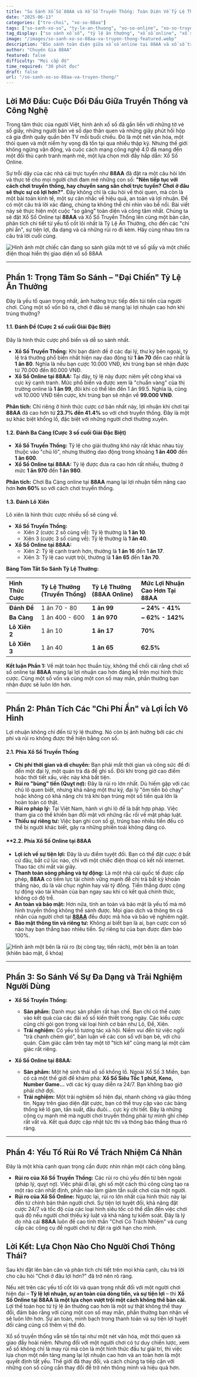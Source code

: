 ```yaml
---
title: "So Sánh Xổ Số 88AA và Xổ Số Truyền Thống: Toàn Diện Về Tỷ Lệ Thưởng và Lợi Ích"
date: "2025-06-13"
categories: ["tro-choi", "xo-so-88aa"]
tags: ["so-sanh-xo-so", "ty-le-an-thuong", "xo-so-online", "xo-so-truyen-thong", "lo-de-uy-tin", "nha-cai-88AA"]
tag_display: ["so sánh xổ số", "tỷ lệ ăn thưởng", "xổ số online", "xổ số truyền thống", "lô đề uy tín", "nhà cái 88AA"]
image: "/images/so-sanh-xo-so-88aa-va-truyen-thong-featured.webp"
description: "BSo sánh toàn diện giữa xổ số online tại 88AA và xổ số truyền thống. Đặt lên bàn cân tỷ lệ ăn thưởng, chi phí, sự tiện lợi và rủi ro để trả lời câu hỏi: Chơi ở đâu lợi hơn?"
author: "Chuyên Gia 88AA"
featured: false
difficulty: "Mọi cấp độ"
time_required: "30 phút đọc"
draft: false
url: "/so-sanh-xo-so-88aa-va-truyen-thong/"
---
```


## Lời Mở Đầu: Cuộc Đối Đầu Giữa Truyền Thống và Công Nghệ

Trong tâm thức của người Việt, hình ảnh xổ số đã gắn liền với những tờ vé số giấy, những người bán vé số dạo thân quen và những giây phút hồi hộp cả gia đình quây quần bên TV mỗi buổi chiều. Đó là một nét văn hóa, một thói quen và một niềm hy vọng đã tồn tại qua nhiều thập kỷ. Nhưng thế giới không ngừng vận động, và cuộc cách mạng công nghệ 4.0 đã mang đến một đối thủ cạnh tranh mạnh mẽ, một lựa chọn mới đầy hấp dẫn: Xổ Số Online.

Sự trỗi dậy của các nhà cái trực tuyến như **88AA** đã đặt ra một câu hỏi lớn và thực tế cho mọi người chơi đam mê những con số: **"Nên tiếp tục với cách chơi truyền thống, hay chuyển sang sân chơi trực tuyến? Chơi ở đâu sẽ thực sự có lợi hơn?"**. Đây không chỉ là câu hỏi về thói quen, mà còn là một bài toán kinh tế, một sự cân nhắc về hiệu quả, an toàn và lợi nhuận. Để có một câu trả lời xác đáng, chúng ta không thể chỉ nhìn vào bề nổi. Bài viết này sẽ thực hiện một cuộc "so găng" toàn diện và công tâm nhất. Chúng ta sẽ đặt Xổ Số Online tại **88AA** và Xổ Số Truyền Thống lên cùng một bàn cân, phân tích chi tiết từ yếu tố cốt lõi nhất là Tỷ Lệ Ăn Thưởng, cho đến các "chi phí ẩn", sự tiện lợi, đa dạng và cả những rủi ro đi kèm. Hãy cùng nhau tìm ra câu trả lời cuối cùng.

![Hình ảnh một chiếc cân đang so sánh giữa một tờ vé số giấy và một chiếc điện thoại hiển thị giao diện xổ số 88AA](/images/so-sanh-xo-so-88aa-va-truyen-thong-featured.webp)

---

## Phần 1: Trọng Tâm So Sánh – "Đại Chiến" Tỷ Lệ Ăn Thưởng

Đây là yếu tố quan trọng nhất, ảnh hưởng trực tiếp đến túi tiền của người chơi. Cùng một số vốn bỏ ra, chơi ở đâu sẽ mang lại lợi nhuận cao hơn khi trúng thưởng?

#### **1.1. Đánh Đề (Cược 2 số cuối Giải Đặc Biệt)**
Đây là hình thức cược phổ biến và dễ so sánh nhất.
* **Xổ Số Truyền Thống:** Khi bạn đánh đề ở các đại lý, thư ký bên ngoài, tỷ lệ trả thưởng phổ biến nhất hiện nay dao động từ **1 ăn 70** đến cao nhất là **1 ăn 80**. Nghĩa là nếu bạn cược 10.000 VNĐ, khi trúng bạn sẽ nhận được từ 70.000 đến 80.000 VNĐ.
* **Xổ Số Online tại **88AA**:** Tại đây, tỷ lệ này được niêm yết công khai và cực kỳ cạnh tranh. Mức phổ biến và được xem là "chuẩn vàng" của thị trường online là **1 ăn 99**, đôi khi có thể lên đến 1 ăn 99.5. Nghĩa là, cũng với 10.000 VNĐ tiền cược, khi trúng bạn sẽ nhận về **99.000 VNĐ**.

**Phân tích:** Chỉ riêng ở hình thức cược cơ bản nhất này, lợi nhuận khi chơi tại **88AA** đã cao hơn từ **23.7% đến 41.4%** so với chơi truyền thống. Đây là một sự khác biệt khổng lồ, đặc biệt với những người chơi thường xuyên.

#### **1.2. Đánh Ba Càng (Cược 3 số cuối Giải Đặc Biệt)**
* **Xổ Số Truyền Thống:** Tỷ lệ cho giải thưởng khó này rất khác nhau tùy thuộc vào "chủ lô", nhưng thường dao động trong khoảng **1 ăn 400** đến **1 ăn 600**.
* **Xổ Số Online tại **88AA**:** Tỷ lệ được đưa ra cao hơn rất nhiều, thường ở mức **1 ăn 970** đến **1 ăn 980**.

**Phân tích:** Chơi Ba Càng online tại **88AA** mang lại lợi nhuận tiềm năng cao hơn **hơn 60%** so với cách chơi truyền thống.

#### **1.3. Đánh Lô Xiên**
Lô xiên là hình thức cược nhiều số sẽ cùng về.
* **Xổ Số Truyền Thống:**
    * Xiên 2 (cược 2 số cùng về): Tỷ lệ thường là **1 ăn 10**.
    * Xiên 3 (cược 3 số cùng về): Tỷ lệ thường là **1 ăn 40**.
* **Xổ Số Online tại **88AA**:**
    * Xiên 2: Tỷ lệ cạnh tranh hơn, thường là **1 ăn 16** đến **1 ăn 17**.
    * Xiên 3: Tỷ lệ cao vượt trội, thường là **1 ăn 65** đến **1 ăn 70**.

**Bảng Tóm Tắt So Sánh Tỷ Lệ Thưởng:**

| Hình Thức Cược | Tỷ Lệ Thưởng (Truyền Thống) | Tỷ Lệ Thưởng (**88AA** Online) | Mức Lợi Nhuận Cao Hơn Tại **88AA** |
| :--- | :--- | :--- | :--- |
| **Đánh Đề** | 1 ăn 70 - 80 | **1 ăn 99** | **~ 24% - 41%** |
| **Ba Càng** | 1 ăn 400 - 600 | **1 ăn 970** | **~ 62% - 142%** |
| **Lô Xiên 2** | 1 ăn 10 | **1 ăn 17** | **70%** |
| **Lô Xiên 3** | 1 ăn 40 | **1 ăn 65** | **62.5%** |

**Kết luận Phần 1:** Về mặt toán học thuần túy, không thể chối cãi rằng chơi xổ số online tại **88AA** mang lại lợi nhuận cao hơn đáng kể trên mọi hình thức cược. Cùng một số vốn và cùng một con số may mắn, phần thưởng bạn nhận được sẽ luôn lớn hơn.

---

## Phần 2: Phân Tích Các "Chi Phí Ẩn" và Lợi Ích Vô Hình

Lợi nhuận không chỉ đến từ tỷ lệ thưởng. Nó còn bị ảnh hưởng bởi các chi phí và rủi ro không được thể hiện bằng con số.

#### **2.1. Phía Xổ Số Truyền Thống**
* **Chi phí thời gian và di chuyển:** Bạn phải mất thời gian và công sức để đi đến một đại lý, một quán trà đá để ghi số. Đôi khi trong giờ cao điểm hoặc thời tiết xấu, việc này khá bất tiện.
* **Rủi ro "bùng" tiền (Quỵt nợ):** Đây là rủi ro lớn nhất. Dù hiếm gặp với các chủ lô quen biết, nhưng khả năng một thư ký, đại lý "ôm tiền bỏ chạy" hoặc không có khả năng chi trả khi bạn trúng một số tiền quá lớn là hoàn toàn có thật.
* **Rủi ro pháp lý:** Tại Việt Nam, hành vi ghi lô đề là bất hợp pháp. Việc tham gia có thể khiến bạn đối mặt với những rắc rối về mặt pháp luật.
* **Thiếu sự riêng tư:** Việc bạn ghi con số gì, trúng bao nhiêu tiền đều có thể bị người khác biết, gây ra những phiền toái không đáng có.

#### **2.2. Phía Xổ Số Online tại **88AA**
* **Lợi ích về sự tiện lợi:** Đây là ưu điểm tuyệt đối. Bạn có thể đặt cược ở bất cứ đâu, bất cứ lúc nào, chỉ với một chiếc điện thoại có kết nối internet. Thao tác chỉ mất vài giây.
* **Thanh toán sòng phẳng và tự động:** Là một nhà cái quốc tế được cấp phép, **88AA** có tiềm lực tài chính vững mạnh để chi trả bất kỳ khoản thắng nào, dù là vài chục nghìn hay vài tỷ đồng. Tiền thắng được cộng tự động vào tài khoản của bạn ngay sau khi có kết quả chính thức, không có độ trễ.
* **An toàn và bảo mật:** Hơn nữa, tính an toàn và bảo mật là yếu tố mà mô hình truyền thống không thể sánh được. Mọi giao dịch và thông tin cá nhân của người chơi tại [**88AA**](https://88aa.com.co "88AA") đều được mã hóa và bảo vệ nghiêm ngặt.
* **Bảo mật thông tin và riêng tư:** Không ai biết bạn là ai, bạn cược con số nào hay bạn thắng bao nhiêu tiền. Sự riêng tư của bạn được đảm bảo 100%.

![Hình ảnh một bên là rủi ro (bị còng tay, tiền rách), một bên là an toàn (khiên bảo mật, ổ khóa)](/images/so-sanh-rui-ro-an-toan-xo-so.webp)

---

## Phần 3: So Sánh Về Sự Đa Dạng và Trải Nghiệm Người Dùng

* **Xổ Số Truyền Thống:**
    * **Sản phẩm:** Danh mục sản phẩm rất hạn chế. Bạn chỉ có thể cược vào kết quả của các đài xổ số kiến thiết trong ngày. Các kiểu cược cũng chỉ gói gọn trong vài loại hình cơ bản như Lô, Đề, Xiên.
    * **Trải nghiệm:** Có yếu tố tương tác xã hội. Niềm vui đến từ việc ngồi "trà chanh chém gió", bàn luận về các con số với bạn bè, với chủ quán. Cảm giác cầm trên tay một tờ "tích kê" cũng mang lại một cảm giác rất riêng.

* **Xổ Số Online tại **88AA**:**
    * **Sản phẩm:** Một hệ sinh thái xổ số khổng lồ. Ngoài Xổ Số 3 Miền, bạn có cả một thế giới để khám phá: **Xổ Số Siêu Tốc 1 phút, Keno, Number Game...** với các kỳ quay diễn ra 24/7. Bạn không bao giờ phải chờ đợi.
    * **Trải nghiệm:** Một trải nghiệm số hiện đại, nhanh chóng và giàu thông tin. Ngay trên giao diện đặt cược, bạn có thể truy cập vào các bảng thống kê lô gan, tần suất, đầu đuôi... cực kỳ chi tiết. Đây là những công cụ mạnh mẽ mà người chơi truyền thống phải tự mình ghi chép rất vất vả. Kết quả được cập nhật tức thì và thông báo thắng thua rõ ràng.

---

## Phần 4: Yếu Tố Rủi Ro Về Trách Nhiệm Cá Nhân

Đây là một khía cạnh quan trọng cần được nhìn nhận một cách công bằng.
* **Rủi ro của Xổ Số Truyền Thống:** Các rủi ro chủ yếu đến từ bên ngoài (pháp lý, quỵt nợ). Việc phải đi lại, ghi số một cách thủ công cũng tạo ra một rào cản nhất định, phần nào làm giảm tần suất chơi của một người.
* **Rủi ro của Xổ Số Online:** Ngược lại, rủi ro lớn nhất của hình thức này lại đến từ chính bản thân người chơi. Sự tiện lợi tuyệt đối, khả năng đặt cược 24/7 và tốc độ của các loại hình siêu tốc có thể dẫn đến việc chơi quá độ nếu người chơi thiếu kỷ luật và khả năng tự kiểm soát. Đây là lý do nhà cái **88AA** luôn đề cao tinh thần "Chơi Có Trách Nhiệm" và cung cấp các công cụ để người chơi tự đặt ra giới hạn cho mình.

## Lời Kết: Lựa Chọn Nào Cho Người Chơi Thông Thái?

Sau khi đặt lên bàn cân và phân tích chi tiết trên mọi khía cạnh, câu trả lời cho câu hỏi "Chơi ở đâu lợi hơn?" đã trở nên rõ ràng.

Nếu xét trên các yếu tố cốt lõi và quan trọng nhất đối với một người chơi hiện đại – **Tỷ lệ lợi nhuận, sự an toàn của dòng tiền, và sự tiện lợi** – thì **Xổ Số Online tại **88AA** là một lựa chọn vượt trội một cách không thể bàn cãi.** Lợi thế toán học từ tỷ lệ ăn thưởng cao hơn là một sự thật không thể thay đổi, đảm bảo rằng với cùng một con số may mắn, phần thưởng bạn nhận về sẽ luôn lớn hơn. Sự an toàn, minh bạch trong thanh toán và sự tiện lợi tuyệt đối càng củng cố thêm vị thế đó.

Xổ số truyền thống vẫn sẽ tồn tại như một nét văn hóa, một thói quen xã giao đầy hoài niệm. Nhưng đối với một người chơi có tư duy chiến lược, xem xổ số không chỉ là may rủi mà còn là một hình thức đầu tư giải trí, thì việc lựa chọn một nền tảng mang lại lợi nhuận cao hơn và an toàn hơn là một quyết định tất yếu. Thế giới đã thay đổi, và cách chúng ta tiếp cận với những con số cũng cần thay đổi để trở nên thông minh và hiệu quả hơn.
